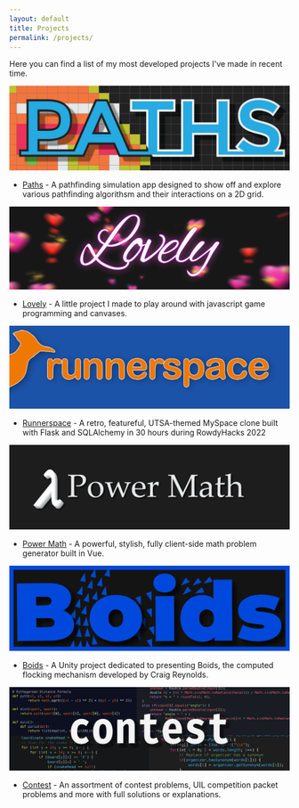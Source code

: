 ```yaml
---
layout: default
title: Projects
permalink: /projects/
---
```


Here you can find a list of my most developed projects I've made in recent time.

[![/Paths/ Banner][paths-banner]][paths]
* [Paths][paths] - A pathfinding simulation app designed to show off and explore various pathfinding algorithsm and their interactions on a 2D grid.

[![/lovely/ Banner][lovely-banner]][lovely]
* [Lovely][lovely] - A little project I made to play around with javascript game programming and canvases.

[![/runnerspace/ Banner][runnerspace-banner]][runnerspace]
* [Runnerspace][runnerspace] - A retro, featureful, UTSA-themed MySpace clone built with Flask and SQLAlchemy in 30 hours during RowdyHacks 2022

[![/power-math/ Banner][power-math-banner]][power-math]
* [Power Math][power-math] - A powerful, stylish, fully client-side math problem generator built in Vue.

[![/boids/ Banner][boids-banner]][boids]
* [Boids][boids] - A Unity project dedicated to presenting Boids, the computed flocking mechanism developed by Craig Reynolds.

[![/contest/ Banner][contest-banner]][contest]
* [Contest][contest] - An assortment of contest problems, UIL competition packet problems and more with full solutions or explanations.

[lovely]: https://github.com/Xevion/lovely
[lovely-banner]: https://raw.githubusercontent.com/Xevion/lovely/master/public/Lovely-Banner.jpg
[runnerspace]: https://github.com/Xevion/runnerspace
[runnerspace-banner]: https://raw.githubusercontent.com/Xevion/runnerspace/master/static/runnerspace-banner.png
[power-math]: https://github.com/Xevion/power-math
[power-math-banner]: https://github.com/Xevion/power-math/raw/master/.media/banner.png
[contest]: https://github.com/Xevion/contest
[contest-banner]: https://raw.githubusercontent.com/Xevion/contest/master/.media/banner.png
[boids]: https://github.com/Xevion/Boids
[boids-banner]: https://raw.githubusercontent.com/Xevion/Boids/master/.media/banner.png
[paths]: https://github.com/Xevion/Paths
[paths-banner]: https://raw.githubusercontent.com/Xevion/Paths/master/.media/banner.png
[processing-projects]: https://github.com/Xevion/processing-projects
[the-office]: https://github.com/Xevion/the-office